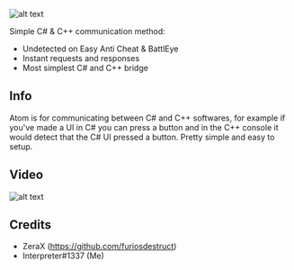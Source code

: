 ![alt text](https://i.imgur.com/F3X1lLj.png)

Simple C# & C++ communication method:
- Undetected on Easy Anti Cheat & BattlEye
- Instant requests and responses
- Most simplest C# and C++ bridge

## Info

Atom is for communicating between C# and C++ softwares, for example if you've made a UI in C# you can press a button
and in the C++ console it would detect that the C# UI pressed a button. Pretty simple and easy to setup.

## Video

![alt text](https://i.imgur.com/uVCm5AA.png)

## Credits

- ZeraX (https://github.com/furiosdestruct)
- Interpreter#1337 (Me)
